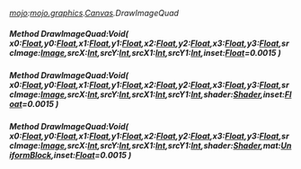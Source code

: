 _[mojo](../../modules/mojo/mojo-module.md):[mojo.graphics](../../modules/mojo/mojo-graphics.md).[Canvas](../../modules/mojo/mojo-graphics-canvas.md).DrawImageQuad_
##### Method DrawImageQuad:Void( x0:[Float](../../modules/wonkey/wonkey-types-float.md),y0:[Float](../../modules/wonkey/wonkey-types-float.md),x1:[Float](../../modules/wonkey/wonkey-types-float.md),y1:[Float](../../modules/wonkey/wonkey-types-float.md),x2:[Float](../../modules/wonkey/wonkey-types-float.md),y2:[Float](../../modules/wonkey/wonkey-types-float.md),x3:[Float](../../modules/wonkey/wonkey-types-float.md),y3:[Float](../../modules/wonkey/wonkey-types-float.md),srcImage:[Image](../../modules/mojo/mojo-graphics-image.md),srcX:[Int](../../modules/wonkey/wonkey-types-int.md),srcY:[Int](../../modules/wonkey/wonkey-types-int.md),srcX1:[Int](../../modules/wonkey/wonkey-types-int.md),srcY1:[Int](../../modules/wonkey/wonkey-types-int.md),inset:[Float](../../modules/wonkey/wonkey-types-float.md)=0.0015 )
##### Method DrawImageQuad:Void( x0:[Float](../../modules/wonkey/wonkey-types-float.md),y0:[Float](../../modules/wonkey/wonkey-types-float.md),x1:[Float](../../modules/wonkey/wonkey-types-float.md),y1:[Float](../../modules/wonkey/wonkey-types-float.md),x2:[Float](../../modules/wonkey/wonkey-types-float.md),y2:[Float](../../modules/wonkey/wonkey-types-float.md),x3:[Float](../../modules/wonkey/wonkey-types-float.md),y3:[Float](../../modules/wonkey/wonkey-types-float.md),srcImage:[Image](../../modules/mojo/mojo-graphics-image.md),srcX:[Int](../../modules/wonkey/wonkey-types-int.md),srcY:[Int](../../modules/wonkey/wonkey-types-int.md),srcX1:[Int](../../modules/wonkey/wonkey-types-int.md),srcY1:[Int](../../modules/wonkey/wonkey-types-int.md),shader:[Shader](../../modules/mojo/mojo-graphics-shader.md),inset:[Float](../../modules/wonkey/wonkey-types-float.md)=0.0015 )
##### Method DrawImageQuad:Void( x0:[Float](../../modules/wonkey/wonkey-types-float.md),y0:[Float](../../modules/wonkey/wonkey-types-float.md),x1:[Float](../../modules/wonkey/wonkey-types-float.md),y1:[Float](../../modules/wonkey/wonkey-types-float.md),x2:[Float](../../modules/wonkey/wonkey-types-float.md),y2:[Float](../../modules/wonkey/wonkey-types-float.md),x3:[Float](../../modules/wonkey/wonkey-types-float.md),y3:[Float](../../modules/wonkey/wonkey-types-float.md),srcImage:[Image](../../modules/mojo/mojo-graphics-image.md),srcX:[Int](../../modules/wonkey/wonkey-types-int.md),srcY:[Int](../../modules/wonkey/wonkey-types-int.md),srcX1:[Int](../../modules/wonkey/wonkey-types-int.md),srcY1:[Int](../../modules/wonkey/wonkey-types-int.md),shader:[Shader](../../modules/mojo/mojo-graphics-shader.md),mat:[UniformBlock](../../modules/mojo/mojo-graphics-uniformblock.md),inset:[Float](../../modules/wonkey/wonkey-types-float.md)=0.0015 )
